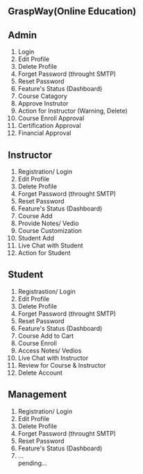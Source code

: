 <h2>GraspWay(Online Education)</h2>



## Admin

1. Login
2. Edit Profile
3. Delete Profile
4. Forget Password (throught SMTP)
5. Reset Password
6. Feature's Status (Dashboard)
7. Course Catagory
8. Approve Instrutor
9. Action for Instructor (Warning, Delete)
10. Course Enroll Approval
11. Certification Approval
12. Financial Approval



## Instructor

1. Registration/ Login
2. Edit Profile
3. Delete Profile
4. Forget Password (throught SMTP)
5. Reset Password
6. Feature's Status (Dashboard)
7. Course Add 
8. Provide Notes/ Vedio
9. Course Customization
10. Student Add
11. Live Chat with Student
12. Action for Student



## Student

1. Registrastion/ Login
2. Edit Profile
3. Delete Profile
4. Forget Password (throught SMTP)
5. Reset Password
6. Feature's Status (Dashboard)
7. Course Add to Cart
8. Course Enroll
9. Access Notes/ Vedios
10. Live Chat with Instructor
11. Review for Course & Instructor
12. Delete Account



## Management

1. Registration/ Login
2. Edit Profile
3. Delete Profile
4. Forget Password (throught SMTP)
5. Reset Password
6. Feature's Status (Dashboard)
7. ... <br>
pending...
